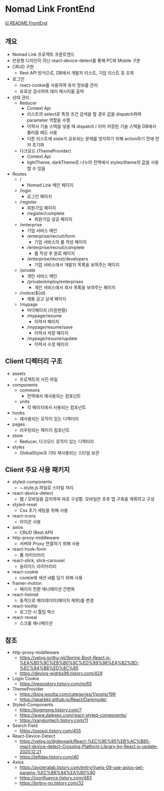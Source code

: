 # Nomad Link FrontEnd

[:ballot_box_with_check: README FrontEnd](https://github.com/Nomad-Link/Nomad-Link/tree/master/src/main/client)

## 개요

* Nomad Link 프로젝트 프론트엔드
* 반응형 디자인이 아닌 react-device-detect를 통해 PC와 Mobile 구분
* CRUD 구현
  * Rest API 방식으로, DB에서 개발자 리스트, 기업 리스트 등 조회
* 로그인
  * react-cookie를 사용하여 유저 정보를 관리
  * 유효성 검사하여 에러 메시지를 출력
* 상태 관리
  * Reducer
    * Context Api
    * 리스트의 select로 특정 조건 검색을 할 경우 값을 dispatch하여 parameter 역할을 수행
    * 이력서 기술 스택을 넣을 때 dispatch / 이미 저장된 기술 스택을 DB에서 불러올 때도 사용
    * 다른 리스트에 state가 공유되는 문제를 방지하기 위해 action하기 전에 먼저 초기화
  * 다크모드 (ThemeProvider)
    * Context Api
    * lightTheme, darkTheme로 나누어 전역에서 styles/theme의 값을 사용할 수 있음
* Routes
  * /
    * Nomad Link 메인 페이지
  * /login
    * 로그인 페이지
  * /register
    * 회원가입 페이지
    * /register/complete
      * 회원가입 성공 페이지
  * /enterprise
    * 기업 서비스 메인
    * /enterprise/recruit/form
      * 기업 서비스의 폼 작성 페이지
    * /enterprise/recruit/complete
      * 폼 작성 후 완료 페이지
    * /enterprise/recruit/developers
      * 기업 서비스에서 개발자 목록을 보여주는 페이지
  * /private
    * 개인 서비스 메인
    * /private/employ/enterprises
      * 개인 서비스에서 회사 목록을 보여주는 페이지
  * /notice/${id}
    * 채용 공고 상세 페이지
  * /mypage
    * 마이페이지 (지원현황)
    * /mypage/resume
      * 이력서 페이지
    * /mypage/resume/save
      * 이력서 저장 페이지
    * /mypage/resume/update
      * 이력서 수정 페이지


## Client 디렉터리 구조

* assets
  * 프로젝트의 사진 파일
* components
  * commons
    * 전역에서 재사용되는 컴포넌트
  * units
    * 각 페이지에서 사용되는 컴포넌트
* hooks
  * 재사용되는 로직이 있는 디렉터리
* pages
  * 라우팅되는 페이지 컴포넌트
* store
  * Reducer, 다크모드 로직이 있는 디렉터리
* styles
  * GlobalStyle과 기타 재사용되는 스타일 보관

## Client 주요 사용 패키지

* styled-components
  * ~.style.js 파일로 스타일 처리
* react-device-detect
  * 웹 / 모바일을 감지하여 따로 구성함. 모바일은 추후 앱 구축을 계획하고 구성
* styled-reset
  * Css 초기 세팅을 위해 사용
* react-icons
  * 아이콘 사용
* axios
  * CRUD (Rest API)
* http-proxy-middleware
  * 서버와 Proxy 연결하기 위해 사용
* react-hook-form
  * 폼 라이브러리
* react-slick, slick-carousel
  * 슬라이드 라이브러리
* react-cookie
  * cookie에 세션 id를 담기 위해 사용
* framer-motion
  * 페이지 전환 애니메이션 간편화
* react-helmet
  * 동적으로 메타데이터(페이지 제목)를 변경
* react-tooltip
  * 로그인 시 툴팁 박스
* react-reveal
  * 스크롤 애니메이션

## 참조

* http-proxy-middleware
  * https://velog.io/@u-nij/Spring-Boot-React.js-%EA%B0%9C%EB%B0%9C%ED%99%98%EA%B2%BD-%EC%84%B8%ED%8C%85
  * https://devlog-wjdrbs96.tistory.com/429
* Login Cookie
  * https://jrepository.tistory.com/m/65
* ThemeProvider
  * https://blog.woolta.com/categories/1/posts/199
  * https://gparkkii.github.io/React/Darkmode/
* Styled-Components
  * https://bogmong.tistory.com/7
  * https://www.daleseo.com/react-styled-components/
  * https://sangjuntech.tistory.com/11
* Search Field
  * https://ososoi.tistory.com/455
* React-Device-Detect
  * https://velog.io/@devpark/React-%EC%9E%85%EB%AC%B85-react-device-detect-Crossing-Platform-Library-by-React.js-update-2020.12.21
  * https://leftday.tistory.com/40
* Axios
  * https://ayoteralab.tistory.com/entry/Vuejs-09-use-axios-get-params-%EC%B6%94%EA%B0%80
  * https://joonfluence.tistory.com/483
  * https://britny-no.tistory.com/32